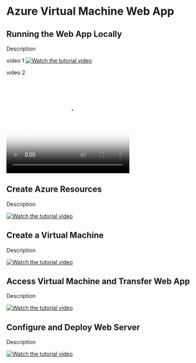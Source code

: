 # Azure Virtual Machine Web App

## Running the Web App Locally

Description

video 1
[![Watch the tutorial video](https://github.com/kathleenwest/Azure-Virtual-Machine-Web-App-Demo-Project/blob/7662b93e00467b756243fa5cef26b9889eddf25e/images/RunFlaskPythonLocallyPoster.jpg)](https://youtu.be/vriPs8FYYSU "How to run Flask Python web app locally")

video 2

<video width="320" height="240" controls poster="https://github.com/kathleenwest/Azure-Virtual-Machine-Web-App-Demo-Project/blob/7662b93e00467b756243fa5cef26b9889eddf25e/images/RunFlaskPythonLocallyPoster.jpg">
  <source src="https://youtu.be/vriPs8FYYSU" type="video/mp4">
  <source src="movie.ogg" type="video/ogg">
Your browser does not support the video tag.
</video>

## Create Azure Resources

Description

[![Watch the tutorial video](https://github.com/kathleenwest/Azure-Virtual-Machine-Web-App-Demo-Project/blob/7662b93e00467b756243fa5cef26b9889eddf25e/images/CreateResourceGroupPoster.jpg)](https://youtu.be/7cv4tIqOJAo "How to Create a Resource Group")

## Create a Virtual Machine

Description

[![Watch the tutorial video](https://github.com/kathleenwest/Azure-Virtual-Machine-Web-App-Demo-Project/blob/7662b93e00467b756243fa5cef26b9889eddf25e/images/CreateVirtualMachinePoster.jpg)](https://youtu.be/oKk8BR2s7Ho "How to Create a Virtual Machine")

## Access Virtual Machine and Transfer Web App

Description

[![Watch the tutorial video](https://github.com/kathleenwest/Azure-Virtual-Machine-Web-App-Demo-Project/blob/7662b93e00467b756243fa5cef26b9889eddf25e/images/CopyFilesToVirtualMachinePoster.jpg)](https://youtu.be/6_ZMbPsve20 "How to Copy Files to a Virtual Machine")

## Configure and Deploy Web Server

Description

[![Watch the tutorial video](https://github.com/kathleenwest/Azure-Virtual-Machine-Web-App-Demo-Project/blob/7662b93e00467b756243fa5cef26b9889eddf25e/images/ConfigureandDeployWebServerPoster.jpg)](https://youtu.be/xZwO4P_xj9E "How to Configure and Deploy a Web Server")
